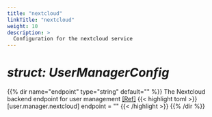 ```yaml
---
title: "nextcloud"
linkTitle: "nextcloud"
weight: 10
description: >
  Configuration for the nextcloud service
---
```


# _struct: UserManagerConfig_

{{% dir name="endpoint" type="string" default="" %}}
The Nextcloud backend endpoint for user management [[Ref]](https://github.com/cs3org/reva/tree/master/pkg/user/manager/nextcloud/nextcloud.go#L51)
{{< highlight toml >}}
[user.manager.nextcloud]
endpoint = ""
{{< /highlight >}}
{{% /dir %}}


